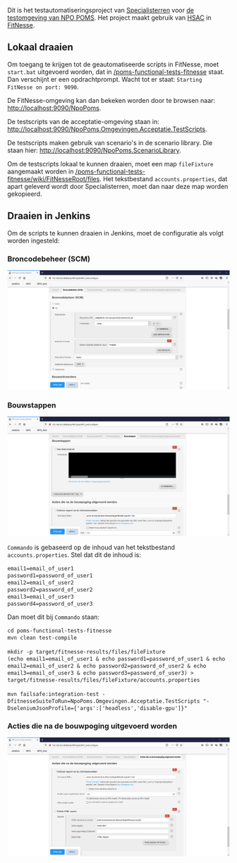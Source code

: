 Dit is het testautomatiseringsproject van [Specialisterren](https://www.specialisterren.nl/) voor [de testomgeving van NPO POMS](https://poms-test.omroep.nl/). Het project maakt gebruik van [HSAC](https://github.com/fhoeben/hsac-fitnesse-fixtures/) in [FitNesse](http://fitnesse.org/).

## Lokaal draaien

Om toegang te krijgen tot de geautomatiseerde scripts in FitNesse, moet `start.bat` uitgevoerd worden, dat in [/poms-functional-tests-fitnesse](/poms-functional-tests-fitnesse) staat. Dan verschijnt er een opdrachtprompt. Wacht tot er staat: `Starting FitNesse on port: 9090`. 

De FitNesse-omgeving kan dan bekeken worden door te browsen naar: [http://localhost:9090/NpoPoms](http://localhost:9090/NpoPoms).

De testscripts van de acceptatie-omgeving staan in: [http://localhost:9090/NpoPoms.Omgevingen.Acceptatie.TestScripts](http://localhost:9090/NpoPoms.Omgevingen.Acceptatie.TestScripts).

De testscripts maken gebruik van scenario's in de scenario library. Die staan hier: [http://localhost:9090/NpoPoms.ScenarioLibrary](http://localhost:9090/NpoPoms.ScenarioLibrary).

Om de testscripts lokaal te kunnen draaien, moet een map `fileFixture` aangemaakt worden in [/poms-functional-tests-fitnesse/wiki/FitNesseRoot/files](/poms-functional-tests-fitnesse/wiki/FitNesseRoot/files). Het tekstbestand `accounts.properties`, dat apart geleverd wordt door Specialisterren, moet dan naar deze map worden gekopieerd.

## Draaien in Jenkins

Om de scripts te kunnen draaien in Jenkins, moet de configuratie als volgt worden ingesteld:

### Broncodebeheer (SCM)

![Npo-poms-jenkins-configuratie1](/poms-functional-tests-fitnesse/wiki/FitNesseRoot/files/images/Npo-poms-jenkins-configuratie1.png)

### Bouwstappen

![Npo-poms-jenkins-configuratie2](/poms-functional-tests-fitnesse/wiki/FitNesseRoot/files/images/Npo-poms-jenkins-configuratie2.png)

`Commando` is gebaseerd op de inhoud van het tekstbestand `accounts.properties`. Stel dat dit de inhoud is:
```
email1=email_of_user1
password1=password_of_user1
email2=email_of_user2
password2=password_of_user2
email3=email_of_user3
password4=password_of_user3
```

Dan moet dit bij `Commando` staan:

```
cd poms-functional-tests-fitnesse
mvn clean test-compile

mkdir -p target/fitnesse-results/files/fileFixture
(echo email1=email_of_user1 & echo password1=password_of_user1 & echo email2=email_of_user2 & echo password2=password_of_user2 & echo email3=email_of_user3 & echo password3=password_of_user3) > target/fitnesse-results/files/fileFixture/accounts.properties

mvn failsafe:integration-test -DfitnesseSuiteToRun=NpoPoms.Omgevingen.Acceptatie.TestScripts "-DseleniumJsonProfile={'args':['headless','disable-gpu']}"
```

### Acties die na de bouwpoging uitgevoerd worden

![Npo-poms-jenkins-configuratie3](/poms-functional-tests-fitnesse/wiki/FitNesseRoot/files/images/Npo-poms-jenkins-configuratie3.png)
